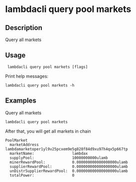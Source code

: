 # lambdacli query pool markets

## Description

Query all markets 

## Usage
```
 lambdacli query pool markets [flags]
```

Print help messages:
```
lambdacli query pool markets -h
```

## Examples

Query all markets
```
lambdacli query pool markets 
```

After that, you will get all markets in chain

```
PoolMarket
  marketAddress               lambdamarketoper1yl9v25pcxem9e5g828f84d9xu97h4qx5p667tp
  marketName:                 lambdax
  supplyPool:                 10000000000ulamb
  minerRewardPool:            0.000000000000000000ulamb
  supplierRewardPool:         0.000000000000000000ulamb
  unDistrSupplierRewardPool:  0.000000000000000000ulamb
  totalPower:                 0
```

